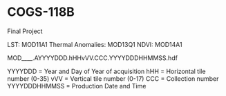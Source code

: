 # COGS-118B
Final Project

LST: MOD11A1
Thermal Anomalies: MOD13Q1
NDVI: MOD14A1

MOD____.AYYYYDDD.hHHvVV.CCC.YYYYDDDHHMMSS.hdf

YYYYDDD = Year and Day of Year of acquisition
hHH = Horizontal tile number (0-35)
vVV = Vertical tile number (0-17)
CCC = Collection number
YYYYDDDHHMMSS = Production Date and Time
